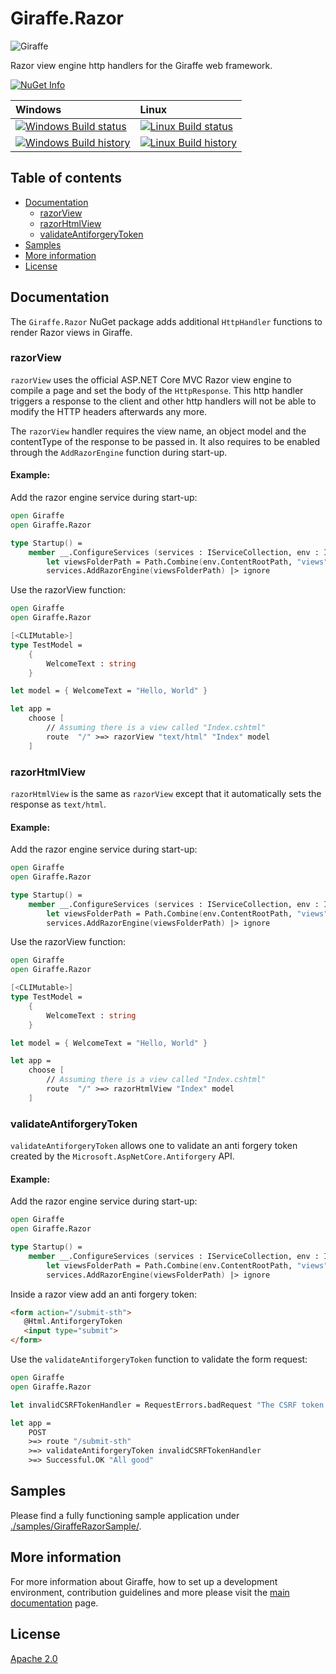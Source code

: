 # Giraffe.Razor

![Giraffe](https://raw.githubusercontent.com/giraffe-fsharp/Giraffe/master/giraffe.png)

Razor view engine http handlers for the Giraffe web framework.

[![NuGet Info](https://buildstats.info/nuget/Giraffe.Razor?includePreReleases=true)](https://www.nuget.org/packages/Giraffe.Razor/)

| Windows | Linux |
| :------ | :---- |
| [![Windows Build status](https://ci.appveyor.com/api/projects/status/914030ec0lrc0vti/branch/develop?svg=true)](https://ci.appveyor.com/project/dustinmoris/giraffe-razor/branch/develop) | [![Linux Build status](https://travis-ci.org/giraffe-fsharp/Giraffe.Razor.svg?branch=develop)](https://travis-ci.org/giraffe-fsharp/Giraffe.Razor/builds?branch=develop) |
| [![Windows Build history](https://buildstats.info/appveyor/chart/dustinmoris/giraffe-razor?branch=develop&includeBuildsFromPullRequest=false)](https://ci.appveyor.com/project/dustinmoris/giraffe-razor/history?branch=develop) | [![Linux Build history](https://buildstats.info/travisci/chart/giraffe-fsharp/Giraffe.Razor?branch=develop&includeBuildsFromPullRequest=false)](https://travis-ci.org/giraffe-fsharp/Giraffe.Razor/builds?branch=develop) |

## Table of contents

- [Documentation](#documentation)
    - [razorView](#razorview)
    - [razorHtmlView](#razorhtmlview)
    - [validateAntiforgeryToken](#validateantiforgerytoken)
- [Samples](#samples)
- [More information](#more-information)
- [License](#license)

## Documentation

The `Giraffe.Razor` NuGet package adds additional `HttpHandler` functions to render Razor views in Giraffe.

### razorView

`razorView` uses the official ASP.NET Core MVC Razor view engine to compile a page and set the body of the `HttpResponse`. This http handler triggers a response to the client and other http handlers will not be able to modify the HTTP headers afterwards any more.

The `razorView` handler requires the view name, an object model and the contentType of the response to be passed in. It also requires to be enabled through the `AddRazorEngine` function during start-up.

#### Example:

Add the razor engine service during start-up:

```fsharp
open Giraffe
open Giraffe.Razor

type Startup() =
    member __.ConfigureServices (services : IServiceCollection, env : IHostingEnvironment) =
        let viewsFolderPath = Path.Combine(env.ContentRootPath, "views")
        services.AddRazorEngine(viewsFolderPath) |> ignore
```

Use the razorView function:

```fsharp
open Giraffe
open Giraffe.Razor

[<CLIMutable>]
type TestModel =
    {
        WelcomeText : string
    }

let model = { WelcomeText = "Hello, World" }

let app =
    choose [
        // Assuming there is a view called "Index.cshtml"
        route  "/" >=> razorView "text/html" "Index" model
    ]
```

### razorHtmlView

`razorHtmlView` is the same as `razorView` except that it automatically sets the response as `text/html`.

#### Example:

Add the razor engine service during start-up:

```fsharp
open Giraffe
open Giraffe.Razor

type Startup() =
    member __.ConfigureServices (services : IServiceCollection, env : IHostingEnvironment) =
        let viewsFolderPath = Path.Combine(env.ContentRootPath, "views")
        services.AddRazorEngine(viewsFolderPath) |> ignore
```

Use the razorView function:

```fsharp
open Giraffe
open Giraffe.Razor

[<CLIMutable>]
type TestModel =
    {
        WelcomeText : string
    }

let model = { WelcomeText = "Hello, World" }

let app =
    choose [
        // Assuming there is a view called "Index.cshtml"
        route  "/" >=> razorHtmlView "Index" model
    ]
```

### validateAntiforgeryToken

`validateAntiforgeryToken` allows one to validate an anti forgery token created by the `Microsoft.AspNetCore.Antiforgery` API.

#### Example:

Add the razor engine service during start-up:

```fsharp
open Giraffe
open Giraffe.Razor

type Startup() =
    member __.ConfigureServices (services : IServiceCollection, env : IHostingEnvironment) =
        let viewsFolderPath = Path.Combine(env.ContentRootPath, "views")
        services.AddRazorEngine(viewsFolderPath) |> ignore
```

Inside a razor view add an anti forgery token:

```html
<form action="/submit-sth">
   @Html.AntiforgeryToken
   <input type="submit">
</form>
```

Use the `validateAntiforgeryToken` function to validate the form request:

```fsharp
open Giraffe
open Giraffe.Razor

let invalidCSRFTokenHandler = RequestErrors.badRequest "The CSRF token was invalid"

let app =
    POST
    >=> route "/submit-sth"
    >=> validateAntiforgeryToken invalidCSRFTokenHandler
    >=> Successful.OK "All good"
```

## Samples

Please find a fully functioning sample application under [./samples/GiraffeRazorSample/](https://github.com/giraffe-fsharp/Giraffe.Razor/tree/master/samples/GiraffeRazorSample).

## More information

For more information about Giraffe, how to set up a development environment, contribution guidelines and more please visit the [main documentation](https://github.com/giraffe-fsharp/Giraffe#table-of-contents) page.

## License

[Apache 2.0](https://raw.githubusercontent.com/giraffe-fsharp/Giraffe.Razor/master/LICENSE)